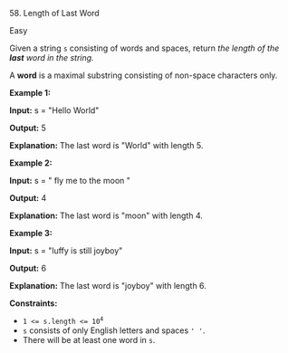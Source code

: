 58\. Length of Last Word

Easy

Given a string `s` consisting of words and spaces, return _the length of the **last** word in the string._

A **word** is a maximal substring consisting of non-space characters only.

**Example 1:**

**Input:** s = "Hello World"

**Output:** 5

**Explanation:** The last word is "World" with length 5.

**Example 2:**

**Input:** s = " fly me to the moon "

**Output:** 4

**Explanation:** The last word is "moon" with length 4.

**Example 3:**

**Input:** s = "luffy is still joyboy"

**Output:** 6

**Explanation:** The last word is "joyboy" with length 6.

**Constraints:**

*   <code>1 <= s.length <= 10<sup>4</sup></code>
*   `s` consists of only English letters and spaces `' '`.
*   There will be at least one word in `s`.